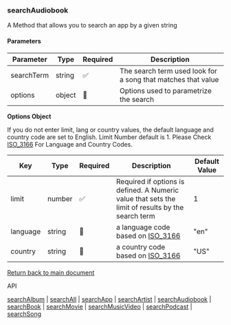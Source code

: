 ### searchAudiobook

A Method that allows you to search an app by a given string

#### Parameters

| Parameter  | Type   | Required | Description                                                  |
| ---------- | ------ | -------- | ------------------------------------------------------------ |
| searchTerm | string | ✅       | The search term used look for a song that matches that value |
| options    | object | 🔴       | Options used to parametrize the search                       |

<b>Options Object</b>

If you do not enter limit, lang or country values, the default language and country code are set to English. Limit Number default is 1.
Please Check [ISO_3166](https://en.wikipedia.org/wiki/ISO_3166-1_alpha-2) For Language and Country Codes.

| Key      | Type   | Required | Description                                                                                       | Default Value |
| -------- | ------ | -------- | ------------------------------------------------------------------------------------------------- | ------------- |
| limit    | number | ✅       | Required if options is defined. A Numeric value that sets the limit of results by the search term | 1             |
| language | string | 🔴       | a language code based on [ISO_3166](https://en.wikipedia.org/wiki/ISO_3166-1_alpha-2)             | "en"          |
| country  | string | 🔴       | a country code based on [ISO_3166](https://en.wikipedia.org/wiki/ISO_3166-1_alpha-2)              | "US"          |

[Return back to main document](../README.md)

API

[searchAlbum](./searchAlbum.md) | [searchAll](./searchAll.md) | [searchApp](./searchApp.md) | [searchArtist](./searchArtist.md) | [searchAudiobook](./searchAudiobook.md) | [searchBook](./searchBook.md) | [searchMovie](./searchMovie.md) | [searchMusicVideo](./searchMusicVideo.md) | [searchPodcast](./searchPodcast.md) | [searchSong](./searchSong.md)
